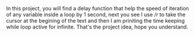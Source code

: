 In this project, you will find a delay function that help the speed of iteration of any variable inside a loop by 1 second, next you see I use /r to take the cursor at the begining of the text and then I am priniting the time keeping while loop active for infinite. That's the project idea, hope you understand.
